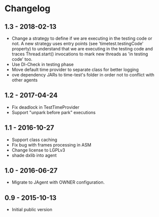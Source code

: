Changelog
=========

1.3 - 2018-02-13
----------------
* Change a strategy to define if we are executing in the testing code or not. A new strategy uses entry points (see 'timetest.testingCode' property) to understand that we are executing in the testing code and traces Thread.start() invocations to mark new threads as 'in testing code' too.
* Use Dl-Check in testing phase
* Move default time provider to separate class for better logging
* ove dependency JARs to time-test's folder in order not to conflict with other agents

1.2 - 2017-04-24
----------------
* Fix deadlock in TestTimeProvider
* Support "unpark before park" executions

1.1 - 2016-10-27
----------------
* Support class caching
* Fix bug with frames processing in ASM
* Change license to LGPLv3
* shade dxlib into agent

1.0 - 2016-06-27
----------------
* Migrate to JAgent with OWNER configuration.

0.9 - 2015-10-13
----------------
* Initial public version
